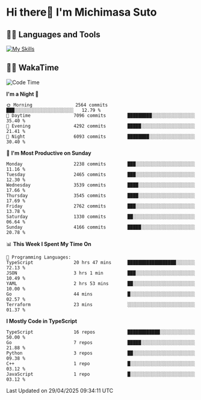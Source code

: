 # Hi there👋 I'm Michimasa Suto

## 🧑‍💻 Languages and Tools
[![My Skills](https://skillicons.dev/icons?i=ts,nextjs,react,go,python,aws)](https://skillicons.dev)

<!--
**Suto-Michimasa/Suto-Michimasa** is a ✨ _special_ ✨ repository because its `README.md` (this file) appears on your GitHub profile.

Here are some ideas to get you started:

- 🔭 I’m currently working on ...
- 🌱 I’m currently learning ...
- 👯 I’m looking to collaborate on ...
- 🤔 I’m looking for help with ...
- 💬 Ask me about ...
- 📫 How to reach me: ...
- 😄 Pronouns: ...
- ⚡ Fun fact: ...
-->
<!--
## 💎 Github Stats

<div>
  <img height="170" align="left" src="https://github-readme-stats.vercel.app/api?username=Suto-michimasa&count_private=true&show_icons=true&theme=dark" />
  <img height="170" src="https://github-readme-stats.vercel.app/api/top-langs/?username=Suto-michimasa&langs_count=8&layout=compact&theme=dark" />
</div>
-->
<!-- ## 🏆 GitHub Profile Trophy

<img width="800" src="https://github-profile-trophy.vercel.app/?username=Suto-michimasa&theme=onedark&no-frame=true"/>
 -->

## 🧑‍💻 WakaTime
<!--START_SECTION:waka-->
![Code Time](http://img.shields.io/badge/Code%20Time-747%20hrs%2018%20mins-blue)

**I'm a Night 🦉** 

```text
🌞 Morning                2564 commits        ███░░░░░░░░░░░░░░░░░░░░░░   12.79 % 
🌆 Daytime                7096 commits        █████████░░░░░░░░░░░░░░░░   35.40 % 
🌃 Evening                4292 commits        █████░░░░░░░░░░░░░░░░░░░░   21.41 % 
🌙 Night                  6093 commits        ████████░░░░░░░░░░░░░░░░░   30.40 % 
```
📅 **I'm Most Productive on Sunday** 

```text
Monday                   2238 commits        ███░░░░░░░░░░░░░░░░░░░░░░   11.16 % 
Tuesday                  2465 commits        ███░░░░░░░░░░░░░░░░░░░░░░   12.30 % 
Wednesday                3539 commits        ████░░░░░░░░░░░░░░░░░░░░░   17.66 % 
Thursday                 3545 commits        ████░░░░░░░░░░░░░░░░░░░░░   17.69 % 
Friday                   2762 commits        ███░░░░░░░░░░░░░░░░░░░░░░   13.78 % 
Saturday                 1330 commits        ██░░░░░░░░░░░░░░░░░░░░░░░   06.64 % 
Sunday                   4166 commits        █████░░░░░░░░░░░░░░░░░░░░   20.78 % 
```


📊 **This Week I Spent My Time On** 

```text
💬 Programming Languages: 
TypeScript               20 hrs 47 mins      ██████████████████░░░░░░░   72.13 % 
JSON                     3 hrs 1 min         ███░░░░░░░░░░░░░░░░░░░░░░   10.49 % 
YAML                     2 hrs 53 mins       ██░░░░░░░░░░░░░░░░░░░░░░░   10.00 % 
Go                       44 mins             █░░░░░░░░░░░░░░░░░░░░░░░░   02.57 % 
Terraform                23 mins             ░░░░░░░░░░░░░░░░░░░░░░░░░   01.37 % 
```

**I Mostly Code in TypeScript** 

```text
TypeScript               16 repos            ████████████░░░░░░░░░░░░░   50.00 % 
Go                       7 repos             █████░░░░░░░░░░░░░░░░░░░░   21.88 % 
Python                   3 repos             ██░░░░░░░░░░░░░░░░░░░░░░░   09.38 % 
C++                      1 repo              █░░░░░░░░░░░░░░░░░░░░░░░░   03.12 % 
JavaScript               1 repo              █░░░░░░░░░░░░░░░░░░░░░░░░   03.12 % 
```




 Last Updated on 29/04/2025 09:34:11 UTC
<!--END_SECTION:waka-->
